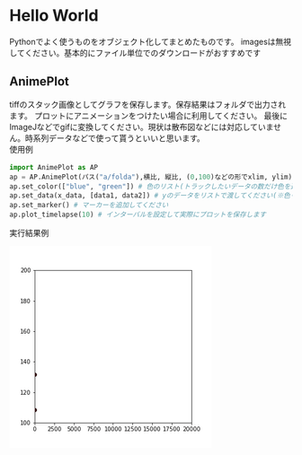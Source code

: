 # Hello World
Pythonでよく使うものをオブジェクト化してまとめたものです。
imagesは無視してください。基本的にファイル単位でのダウンロードがおすすめです

## AnimePlot
tiffのスタック画像としてグラフを保存します。保存結果はフォルダで出力されます。
プロットにアニメーションをつけたい場合に利用してください。
最後にImageJなどでgifに変換してください。現状は散布図などには対応していません。時系列データなどで使って貰うといいと思います。
<br>
使用例
```python
import AnimePlot as AP
ap = AP.AnimePlot(パス("a/folda"),横比, 縦比, (0,100)などの形でxlim, ylim)
ap.set_color(["blue", "green"]) # 色のリスト(トラックしたいデータの数だけ色を追加してください)
ap.set_data(x_data, [data1, data2]) # yのデータをリストで渡してください(※色リストとサイズを合わせてください)
ap.set_marker() # マーカーを追加してください
ap.plot_timelapse(10) # インターバルを設定して実際にプロットを保存します
```
実行結果例

![実行例](images/1.gif)
